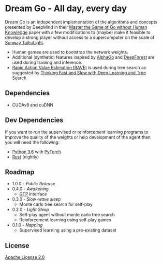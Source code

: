 # Dream Go - All day, every day
Dream Go is an independent implementation of the algorithms and concepts presented by DeepMind in their [Master the Game of Go without Human Knowledge](https://deepmind.com/documents/119/agz_unformatted_nature.pdf) paper with a few modifications to (maybe) make it feasible to develop a strong player without access to a supercomputer on the scale of [Sunway TaihuLight](https://en.wikipedia.org/wiki/Sunway_TaihuLight).

* Human games are used to bootstrap the network weights.
* Additional (synthetic) features inspired by [AlphaGo](https://storage.googleapis.com/deepmind-media/alphago/AlphaGoNaturePaper.pdf) and [DeepForest](https://arxiv.org/pdf/1511.06410.pdf) are used during training and inference.
* [Rapid Action Value Estimation (RAVE)](http://www.machinelearning.org/proceedings/icml2007/papers/387.pdf) is used during tree search as suggested by [Thinking Fast and Slow with Deep Learning and Tree Search](https://arxiv.org/pdf/1705.08439.pdf).

## Dependencies
* CUDAv8 and cuDNN

## Dev Dependencies
If you want to run the supervised or reinforcement learning programs to improve the quality of the weights or help development of the agent then you will need the following:

* [Python 3.6](https://www.python.org/) with [PyTorch](http://pytorch.org/)
* [Rust](https://www.rust-lang.org) (nightly)

## Roadmap
* 1.0.0 - _Public Release_
* 0.4.0 - _Awakening_
  * [GTP](http://www.lysator.liu.se/~gunnar/gtp/) interface
* 0.3.0 - _Slow-wave sleep_
  * Monte carlo tree search for self-play
* 0.2.0 - _Light Sleep_
  * Self-play agent without monte carlo tree search
  * Reinforcement learning using self-play games
* 0.1.0 - _Napping_
  * Supervised learning using a pre-existing dataset

## License
[Apache License 2.0](LICENSE)
